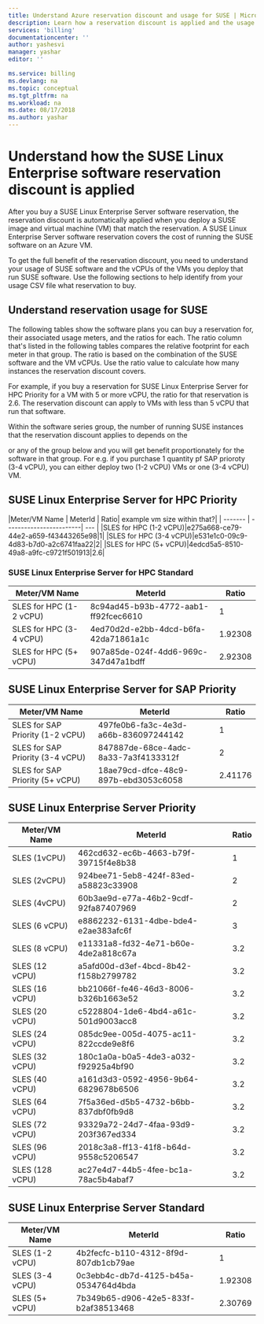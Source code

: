 ```yaml
---
title: Understand Azure reservation discount and usage for SUSE | Microsoft Docs
description: Learn how a reservation discount is applied and the usage when you run SUSE software on virtual machines.
services: 'billing'
documentationcenter: ''
author: yashesvi
manager: yashar
editor: ''

ms.service: billing
ms.devlang: na
ms.topic: conceptual
ms.tgt_pltfrm: na
ms.workload: na
ms.date: 08/17/2018
ms.author: yashar
---
```

# Understand how the SUSE Linux Enterprise software reservation discount is applied

After you buy a SUSE Linux Enterprise Server software reservation, the reservation discount is automatically applied when you deploy a SUSE image and virtual machine (VM) that match the reservation. A SUSE Linux Enterprise Server software reservation covers the cost of running the SUSE software on an Azure VM.

To get the full benefit of the reservation discount, you need to understand your usage of SUSE software and the vCPUs of the VMs you deploy that run SUSE software. Use the following sections to help identify from your usage CSV file what reservation to buy.  

## Understand reservation usage for SUSE

The following tables show the software plans you can buy a reservation for, their associated usage meters, and the ratios for each. The ratio column that's listed in the following tables compares the relative footprint for each meter in that group. The ratio is based on the combination of the SUSE software and the VM vCPUs. Use the ratio value to calculate how many instances the reservation discount covers.

For example, if you buy a reservation for SUSE Linux Enterprise Server for HPC Priority for a VM with 5 or more vCPU, the ratio for that reservation is 2.6. The reservation discount can apply to VMs with less than 5 vCPU that run that software.

Within the software series group, the number of running SUSE instances that the reservation discount applies to depends on the 

or any of the group below and you will get benefit proportionately for the software in that group. For e.g. if you purchase 1 quantity pf SAP prioroty (3-4 vCPU), you can either deploy two (1-2 vCPU) VMs or one (3-4 vCPU) VM.  

## SUSE Linux Enterprise Server for HPC Priority

|Meter/VM Name |  MeterId | Ratio| example vm size within that?|
| ------- | ------------------------| --- |
|SLES for HPC (1-2 vCPU)|e275a668-ce79-44e2-a659-f43443265e98|1|
|SLES for HPC (3-4 vCPU)|e531e1c0-09c9-4d83-b7d0-a2c6741faa22|2|
|SLES for HPC (5+ vCPU)|4edcd5a5-8510-49a8-a9fc-c9721f501913|2.6|

### SUSE Linux Enterprise Server for HPC Standard

|Meter/VM Name |  MeterId | Ratio|
| ------- | ------------------------| --- |
|SLES for HPC (1-2 vCPU)|8c94ad45-b93b-4772-aab1-ff92fcec6610|1|
|SLES for HPC (3-4 vCPU)|4ed70d2d-e2bb-4dcd-b6fa-42da71861a1c|1.92308|
|SLES for HPC (5+ vCPU)|907a85de-024f-4dd6-969c-347d47a1bdff|2.92308|

## SUSE Linux Enterprise Server for SAP Priority

|Meter/VM Name |  MeterId | Ratio|
| ------- | ------------------------| --- |
|SLES for SAP Priority (1-2 vCPU)|497fe0b6-fa3c-4e3d-a66b-836097244142|1|
|SLES for SAP Priority (3-4 vCPU)|847887de-68ce-4adc-8a33-7a3f4133312f|2|
|SLES for SAP Priority (5+ vCPU)|18ae79cd-dfce-48c9-897b-ebd3053c6058|2.41176|

## SUSE Linux Enterprise Server Priority

|Meter/VM Name |  MeterId | Ratio|
| ------- | ------------------------| --- |
|SLES (1vCPU)|462cd632-ec6b-4663-b79f-39715f4e8b38|1|
|SLES (2vCPU)|924bee71-5eb8-424f-83ed-a58823c33908|2|
|SLES (4vCPU)|60b3ae9d-e77a-46b2-9cdf-92fa87407969|2|
|SLES (6 vCPU)|e8862232-6131-4dbe-bde4-e2ae383afc6f|3|
|SLES (8 vCPU)|e11331a8-fd32-4e71-b60e-4de2a818c67a|3.2|
|SLES (12 vCPU)|a5afd00d-d3ef-4bcd-8b42-f158b2799782|3.2|
|SLES (16 vCPU)|bb21066f-fe46-46d3-8006-b326b1663e52|3.2|
|SLES (20 vCPU)|c5228804-1de6-4bd4-a61c-501d9003acc8|3.2|
|SLES (24 vCPU)|085dc9ee-005d-4075-ac11-822ccde9e8f6|3.2|
|SLES (32 vCPU)|180c1a0a-b0a5-4de3-a032-f92925a4bf90|3.2|
|SLES (40 vCPU)|a161d3d3-0592-4956-9b64-6829678b6506|3.2|
|SLES (64 vCPU)|7f5a36ed-d5b5-4732-b6bb-837dbf0fb9d8|3.2|
|SLES (72 vCPU)|93329a72-24d7-4faa-93d9-203f367ed334|3.2|
|SLES (96 vCPU)|2018c3a8-ff13-41f8-b64d-9558c5206547|3.2|
|SLES (128 vCPU)|ac27e4d7-44b5-4fee-bc1a-78ac5b4abaf7|3.2|

## SUSE Linux Enterprise Server Standard

|Meter/VM Name |  MeterId | Ratio|
| ------- | ------------------------| --- |
|SLES (1-2 vCPU)|4b2fecfc-b110-4312-8f9d-807db1cb79ae|1|
|SLES (3-4 vCPU)|0c3ebb4c-db7d-4125-b45a-0534764d4bda|1.92308|
|SLES (5+ vCPU)|7b349b65-d906-42e5-833f-b2af38513468|2.30769|